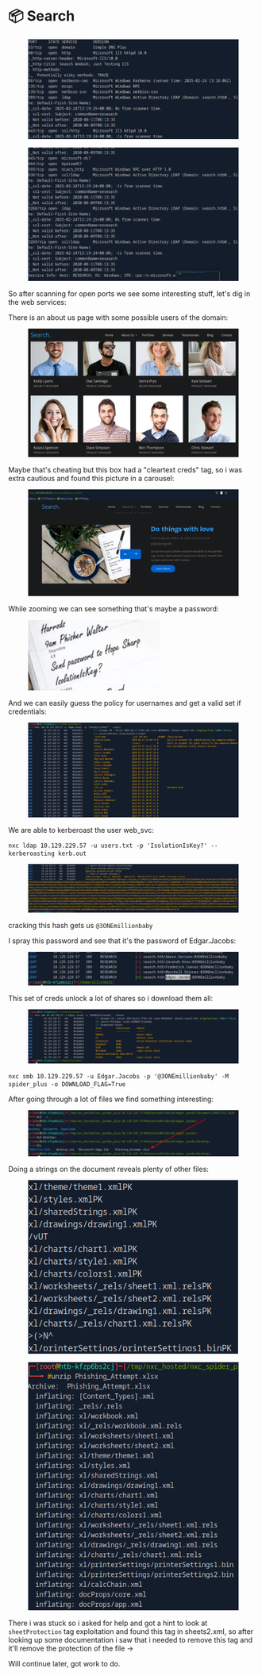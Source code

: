 # 📦 Search

<figure><img src="../../../.gitbook/assets/image (9).png" alt=""><figcaption></figcaption></figure>

<figure><img src="../../../.gitbook/assets/image (1) (1).png" alt=""><figcaption></figcaption></figure>

So after scanning for open ports we see some interesting stuff, let's dig in the web services:

There is an about us page with some possible users of the domain:

<figure><img src="../../../.gitbook/assets/image (2) (1).png" alt=""><figcaption></figcaption></figure>

Maybe that's cheating but this box had a "cleartext creds" tag, so i was extra cautious and found this picture in a carousel:

<figure><img src="../../../.gitbook/assets/image (3) (1).png" alt=""><figcaption></figcaption></figure>

While zooming we can see something that's maybe a password:

<figure><img src="../../../.gitbook/assets/image (4) (1).png" alt=""><figcaption></figcaption></figure>

And we can easily guess the policy for usernames and get a valid set if credentials:

<figure><img src="../../../.gitbook/assets/image (5) (1).png" alt=""><figcaption></figcaption></figure>

We are able to kerberoast the user web\_svc:

```
nxc ldap 10.129.229.57 -u users.txt -p 'IsolationIsKey?' --kerberoasting kerb.out
```

<figure><img src="../../../.gitbook/assets/image (6) (1).png" alt=""><figcaption></figcaption></figure>

cracking this hash gets us `@3ONEmillionbaby`

I spray this password and see that it's the password of Edgar.Jacobs:

<figure><img src="../../../.gitbook/assets/image (7) (1).png" alt=""><figcaption></figcaption></figure>

This set of creds unlock a lot of shares so i download them all:

<figure><img src="../../../.gitbook/assets/image (8) (1).png" alt=""><figcaption></figcaption></figure>

```
nxc smb 10.129.229.57 -u Edgar.Jacobs -p '@3ONEmillionbaby' -M spider_plus -o DOWNLOAD_FLAG=True
```

After going through a lot of files we find something interesting:

<figure><img src="../../../.gitbook/assets/image (9) (1).png" alt=""><figcaption></figcaption></figure>

Doing a strings on the document reveals plenty of other files:

<figure><img src="../../../.gitbook/assets/image (10).png" alt=""><figcaption></figcaption></figure>

<figure><img src="../../../.gitbook/assets/image (11).png" alt=""><figcaption></figcaption></figure>

There i was stuck so i asked for help and got a hint to look at `sheetProtection` tag exploitation and found this tag in sheets2.xml, so after looking up some documentation i saw that i needed to remove this tag and it'll remove the protection of the file ->

Will continue later, got work to do.
